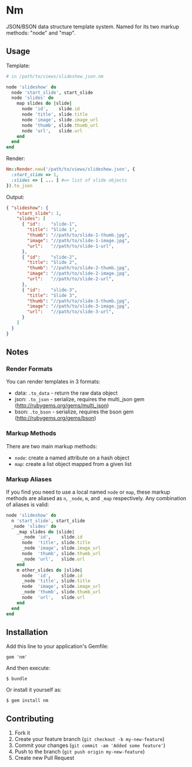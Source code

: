 # Nm

JSON/BSON data structure template system.  Named for its two markup methods: "node" and "map".

## Usage

Template:

```ruby
# in /path/to/views/slideshow.json.nm

node 'slideshow' do
  node 'start_slide', start_slide
  node 'slides' do
    map slides do |slide|
      node 'id',    slide.id
      node 'title', slide.title
      node 'image', slide.image_url
      node 'thumb', slide.thumb_url
      node 'url',   slide.url
    end
  end
end
```

Render:

```ruby
Nm::Render.new('/path/to/views/slideshow.json', {
  :start_slide => 1,
  :slides => [ ... ] #=> list of slide objects
}).to_json
```

Output:

```json
{ "slideshow": {
    "start_slide": 1,
    "slides": [
      { "id":    "slide-1",
        "title": "Slide 1",
        "thumb": "//path/to/slide-1-thumb.jpg",
        "image": "//path/to/slide-1-image.jpg",
        "url":   "//path/to/slide-1-url",
      },
      { "id":    "slide-2",
        "title": "Slide 2",
        "thumb": "//path/to/slide-2-thumb.jpg",
        "image": "//path/to/slide-2-image.jpg",
        "url":   "//path/to/slide-2-url",
      },
      { "id":    "slide-3",
        "title": "Slide 3",
        "thumb": "//path/to/slide-3-thumb.jpg",
        "image": "//path/to/slide-3-image.jpg",
        "url":   "//path/to/slide-3-url",
      }
    ]
  }
}
```

## Notes

### Render Formats

You can render templates in 3 formats:

* data: `.to_data` - return the raw data object
* json: `.to_json` - serialize, requires the multi_json gem (http://rubygems.org/gems/multi_json)
* bson: `.to_bson` - serialize, requires the bson gem (http://rubygems.org/gems/bson)

### Markup Methods

There are two main markup methods:

* `node`: create a named attribute on a hash object
* `map`: create a list object mapped from a given list

### Markup Aliases

If you find you need to use a local named `node` or `map`, these markup methods are aliased as
`n`, `_node`, `m`, and `_map` respectively.  Any combination of aliases is valid:

```ruby
node 'slideshow' do
  n 'start_slide', start_slide
  _node 'slides' do
    _map slides do |slide|
      _node 'id',    slide.id
      node  'title', slide.title
      _node 'image', slide.image_url
      node  'thumb', slide.thumb_url
      _node 'url',   slide.url
    end
    m other_slides do |slide|
      node  'id',    slide.id
      _node 'title', slide.title
      node  'image', slide.image_url
      _node 'thumb', slide.thumb_url
      node  'url',   slide.url
    end
  end
end
```

## Installation

Add this line to your application's Gemfile:

    gem 'nm'

And then execute:

    $ bundle

Or install it yourself as:

    $ gem install nm

## Contributing

1. Fork it
2. Create your feature branch (`git checkout -b my-new-feature`)
3. Commit your changes (`git commit -am 'Added some feature'`)
4. Push to the branch (`git push origin my-new-feature`)
5. Create new Pull Request
